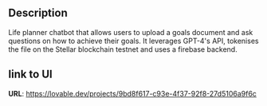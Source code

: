 ## Description
Life planner chatbot that allows users to upload a goals document and ask questions on how to achieve their goals. It leverages GPT-4's API, tokenises the file on the Stellar blockchain testnet  and uses a firebase backend.

## link to UI
**URL**: https://lovable.dev/projects/9bd8f617-c93e-4f37-92f8-27d5106a9f6c
